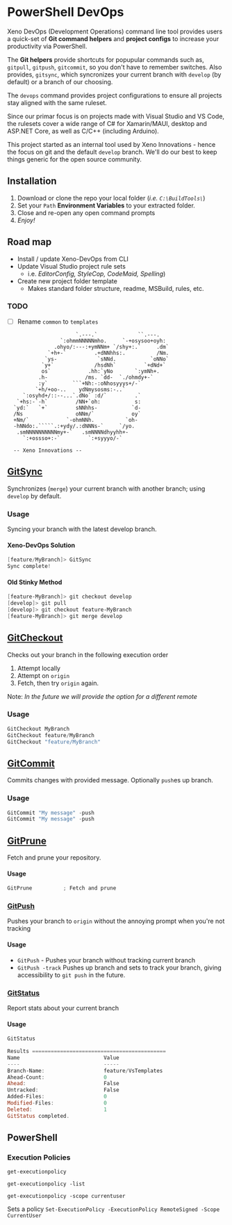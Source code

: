 # PowerShell DevOps

Xeno DevOps (Development Operations) command line tool provides users a quick-set of **Git command helpers** and **project configs** to increase your productivity via PowerShell.

The **Git helpers** provide shortcuts for popupular commands such as, `gitpull`, `gitpush`, `gitcommit`, so you don't have to remember switches. Also provides, `gitsync`, which syncronizes your current branch with `develop` (by default) or a branch of our choosing.

The `devops` command provides project configurations to ensure all projects stay aligned with the same ruleset.

Since our primar focus is on projects made with Visual Studio and VS Code, the rulesets cover a wide range of C# for Xamarin/MAUI, desktop and ASP.NET Core, as well as C/C++ (including Arduino).

This project started as an internal tool used by Xeno Innovations - hence the focus on git and the default ``develop`` branch. We'll do our best to keep things generic for the open source community.

## Installation

1. Download or clone the repo your local folder (_i.e. ``C:\BuildTools\``_)
2. Set your ``Path`` **Environment Variables** to your extracted folder.
3. Close and re-open any open command prompts
4. _Enjoy!_

## Road map

* Install / update Xeno-DevOps from CLI
* Update Visual Studio project rule sets
  * i.e. _EditorConfig, StyleCop, CodeMaid, Spelling_)
* Create new project folder template
  * Makes standard folder structure, readme, MSBuild, rules, etc.

### TODO

* [ ] Rename `common` to `templates`

```text
                      `.---.`             ``.---.
                 `:ohmmNNNNNmho.     `-+osysoo+oyh:
               .ohyo/:---:+ymNNm+ `/shy+:.`     .dm`
             `+h+-`         .+dNNhhs:.          /Nm.
            `ys-             `sNNd.           `oNNo`
           `y+`             /hsdNh`         `+dNd+`
           os`            .hh:`yNo       `:ymNh+.
          .h-            /ms. `dd-  `./ohmdy+-`
          :y`        ```+Nh:-:oNhosyyys+/-`
         `+h/+oo-..    ydNmysosms:-..`
     `:osyhd+/::--...`.dNo` :d/`         .`
   `+hs:-`-h`         /NN+`oh:           s:
  `yd:`   `+`         sNNhhs-           `d-
  /Ns                 oNNm/`            oy`
  +Nm/`            `-ohmNNh.          `oh-
  -hNNdo:.`````.:+ydy/.:dNNNs-`     `/yo.
   .smNNNNNNNNNNmy+-`   .smNNNNdhyyhh+-
     `:+ossso+:-`         `:+syyyo/-`

  -- Xeno Innovations --
```

## [GitSync](https://github.com/xenoinc/XenoDevOps/wiki/GitSync)

Synchronizes (`merge`) your current branch with another branch; using `develop` by default.

### Usage

Syncing your branch with the latest develop branch.

#### Xeno-DevOps Solution

```powershell
[feature/MyBranch]> GitSync
Sync complete!
```

#### Old Stinky Method

```powershell
[feature-MyBranch]> git checkout develop
[develop]> git pull
[develop]> git checkout feature-MyBranch
[feature-MyBranch]> git merge develop
```

## [GitCheckout](https://github.com/xenoinc/XenoDevOps/wiki/GitCheckout)

Checks out your branch in the following execution order

1. Attempt locally
2. Attempt on ``origin``
3. Fetch, then try ``origin`` again.

Note: _In the future we will provide the option for a different remote_

### Usage

```powershell
GitCheckout MyBranch
GitCheckout feature/MyBranch
GitCheckout "feature/MyBranch"
```

## [GitCommit](https://github.com/xenoinc/XenoDevOps/wiki/GitCommit)

Commits changes with provided message. Optionally ``push``es up branch.

### Usage

```powershell
GitCommit "My message" -push
GitCommit "My message" -push
```

## [GitPrune](https://github.com/xenoinc/XenoDevOps/wiki/GitPrune)

Fetch and prune your repository.

#### Usage

```powershell
GitPrune          ; Fetch and prune
```

### [GitPush](https://github.com/xenoinc/XenoDevOps/wiki/GitPush)

Pushes your branch to ``origin`` without the annoying prompt when you're not tracking

#### Usage

* ``GitPush`` - Pushes your branch without tracking current branch
* ``GitPush -track`` Pushes up branch and sets to track your branch, giving accessibility to ``git push`` in the future.

### [GitStatus](https://github.com/xenoinc/XenoDevOps/wiki/GitStatus)

Report stats about your current branch

#### Usage

```powershell
GitStatus

Results ===========================================
Name                           Value
----                           -----
Branch-Name:                   feature/VsTemplates
Ahead-Count:                   0
Ahead:                         False
Untracked:                     False
Added-Files:                   0
Modified-Files:                0
Deleted:                       1
GitStatus completed.
```

## PowerShell

### Execution Policies

``get-executionpolicy``

``get-executionpolicy -list``

``get-executionpolicy -scope currentuser``

Sets a policy
``Set-ExecutionPolicy -ExecutionPolicy RemoteSigned -Scope CurrentUser``
